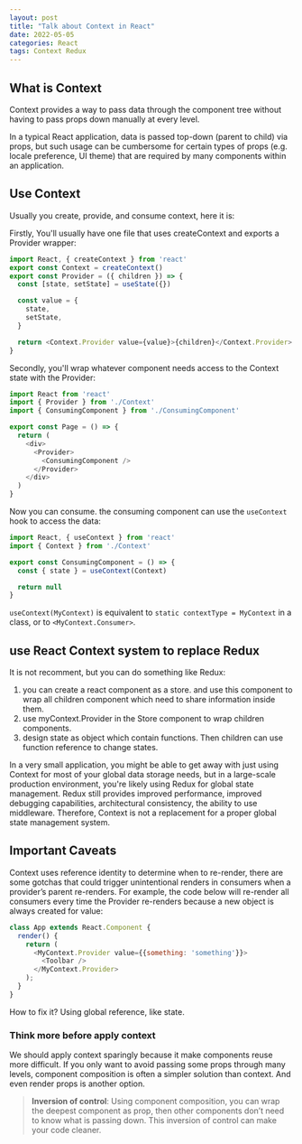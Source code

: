 ```yaml
---
layout: post
title: "Talk about Context in React"
date: 2022-05-05
categories: React
tags: Context Redux
---
```


## What is Context

Context provides a way to pass data through the component tree without having to pass props down manually at every level.

In a typical React application, data is passed top-down (parent to child) via props, but such usage can be cumbersome for certain types of props (e.g. locale preference, UI theme) that are required by many components within an application. 

## Use Context

Usually you create, provide, and consume context, here it is:

Firstly, You'll usually have one file that uses createContext and exports a Provider wrapper:
```javascript
import React, { createContext } from 'react'
export const Context = createContext()
export const Provider = ({ children }) => {
  const [state, setState] = useState({})

  const value = {
    state,
    setState,
  }

  return <Context.Provider value={value}>{children}</Context.Provider>
}
```

Secondly, you'll wrap whatever component needs access to the Context state with the Provider:

```javascript
import React from 'react'
import { Provider } from './Context'
import { ConsumingComponent } from './ConsumingComponent'

export const Page = () => {
  return (
    <div>
      <Provider>
        <ConsumingComponent />
      </Provider>
    </div>
  )
}
```

Now you can consume.
the consuming component can use the `useContext` hook to access the data:
```javascript
import React, { useContext } from 'react'
import { Context } from './Context'

export const ConsumingComponent = () => {
  const { state } = useContext(Context)

  return null
}
```
`useContext(MyContext)` is equivalent to `static contextType = MyContext` in a class, or to `<MyContext.Consumer>`.

## use React Context system to replace Redux 
It is not recomment, but you can do something like Redux: 
1. you can create a react component as a store. and use this component to wrap all children component which need to share information inside them. 
2. use myContext.Provider in the Store component to wrap children components. 
3. design state as object which contain functions. Then children can use function reference to change states.

In a very small application, you might be able to get away with just using Context for most of your global data storage needs, but in a large-scale production environment, you're likely using Redux for global state management. Redux still provides improved performance, improved debugging capabilities, architectural consistency, the ability to use middleware. Therefore, Context is not a replacement for a proper global state management system.


## Important Caveats
Context uses reference identity to determine when to re-render, there are some gotchas that could trigger unintentional renders in consumers when a provider’s parent re-renders. 
For example, the code below will re-render all consumers every time the Provider re-renders because a new object is always created for value:
```javascript
class App extends React.Component {
  render() {
    return (
      <MyContext.Provider value={{something: 'something'}}>
        <Toolbar />
      </MyContext.Provider>
    );
  }
}
```
How to fix it? Using global reference, like state. 

### Think more before apply context

We should apply context sparingly because it make components reuse more difficult. 
If you only want to avoid passing some props through many levels, component composition is often a simpler solution than context. And even render props is another option.

> **Inversion of control**: 
> Using component composition, you can wrap the deepest component as prop, then other components don’t need to know what is passing down. This inversion of control can make your code cleaner.